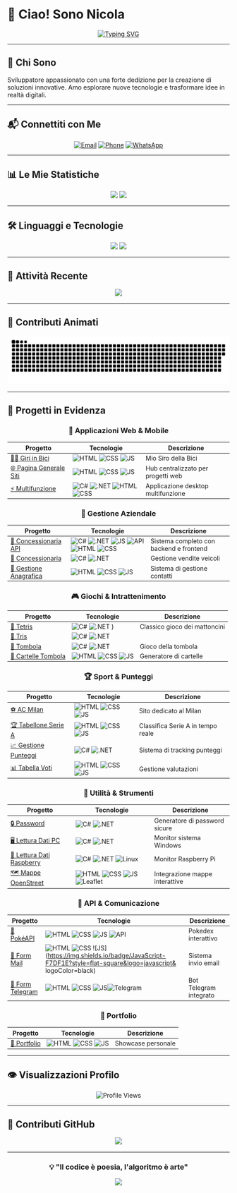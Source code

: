 # 👋 Ciao! Sono Nicola

<div align="center">
  
[![Typing SVG](https://readme-typing-svg.demolab.com?font=Fira+Code&weight=500&size=28&duration=3000&pause=1000&color=FFFFFF&center=true&vCenter=true&width=600&height=60&lines=Full+Stack+Developer+%F0%9F%9A%80;Appassionato+di+Tecnologia+%F0%9F%92%BB;Sempre+pronto+a+imparare+%F0%9F%93%9A)](https://git.io/typing-svg)

</div>

---

## 🌟 Chi Sono

Sviluppatore appassionato con una forte dedizione per la creazione di soluzioni innovative. Amo esplorare nuove tecnologie e trasformare idee in realtà digitali.

---

## 📬 Connettiti con Me

<div align="center">

[![Email](https://img.shields.io/badge/Email-white?style=flat-square&logo=gmail&logoColor=black&labelColor=white)](mailto:Nicola.marano02@gmail.com?subject=Info%20da%20Github)
[![Phone](https://img.shields.io/badge/Phone-white?style=flat-square&logo=whatsapp&logoColor=black&labelColor=white)](tel:+393337024320)
[![WhatsApp](https://img.shields.io/badge/WhatsApp-white?style=flat-square&logo=whatsapp&logoColor=black&labelColor=white)](https://wa.me/393337024320?text=*Info%20da%20Github*)

</div>

---

## 📊 Le Mie Statistiche

<div align="center">
  
  <img src="https://github-readme-stats.vercel.app/api?username=NicoMaker&show_icons=true&theme=radical&hide_border=true&bg_color=0D1117&title_color=10B981&text_color=C9D1D9&icon_color=58A6FF" width="48%" />
  <img src="https://github-readme-streak-stats.herokuapp.com/?user=NicoMaker&theme=radical&hide_border=true&background=0D1117&stroke=10B981&ring=58A6FF&fire=FF6B6B&currStreakLabel=10B981" width="48%" />
  
</div>

---

## 🛠️ Linguaggi e Tecnologie

<div align="center">
  
  <img src="https://github-readme-stats.vercel.app/api/top-langs/?username=NicoMaker&layout=compact&theme=radical&hide_border=true&bg_color=0D1117&title_color=10B981&text_color=C9D1D9&langs_count=25" width="48%" />
  
  <img src="https://github-readme-stats.vercel.app/api/top-langs/?username=NicoMaker&theme=radical&hide_border=true&bg_color=0D1117&title_color=10B981&text_color=C9D1D9&langs_count=25" width="48%" />

</div>

---

## 🎯 Attività Recente

<div align="center">
  
  <img src="https://streak-stats.demolab.com?user=NicoMaker&theme=radical&hide_border=true&background=0D1117&stroke=10B981&ring=58A6FF&fire=FF6B6B&currStreakLabel=10B981&sideLabels=C9D1D9&dates=C9D1D9" width="70%" />
  
</div>

---

## 🐍 Contributi Animati

<div align="center">
  
  <img src="Img/github-snake.svg" alt="Snake animation" width="100%" />
  
</div>

---

## 🚀 Progetti in Evidenza

<div align="center">

### 🎯 Applicazioni Web & Mobile

| Progetto                                                                     | Tecnologie                                                                                                                                                                                                                                                                                                                                                                              | Descrizione                        |
| ---------------------------------------------------------------------------- | --------------------------------------------------------------------------------------------------------------------------------------------------------------------------------------------------------------------------------------------------------------------------------------------------------------------------------------------------------------------------------------- | ---------------------------------- |
| [🚴‍♂️ Giri in Bici](https://github.com/NicoMaker/Giri-in-bici)                 | ![HTML](https://img.shields.io/badge/HTML-E34F26?style=flat-square&logo=html5&logoColor=white) ![CSS](https://img.shields.io/badge/CSS-1572B6?style=flat-square&logo=css3&logoColor=white) ![JS](https://img.shields.io/badge/JavaScript-F7DF1E?style=flat-square&logo=javascript&logoColor=black)                                                                                      | Mio Siro della Bici                |
| [🌐 Pagina Generale Siti](https://github.com/NicoMaker/Pagina_Generale_Siti) | ![HTML](https://img.shields.io/badge/HTML-E34F26?style=flat-square&logo=html5&logoColor=white) ![CSS](https://img.shields.io/badge/CSS-1572B6?style=flat-square&logo=css3&logoColor=white) ![JS](https://img.shields.io/badge/JavaScript-F7DF1E?style=flat-square&logo=javascript&logoColor=black)                                                                                      | Hub centralizzato per progetti web |
| [⚡ Multifunzione](https://github.com/NicoMaker/Multifunzione)               | ![C#](https://img.shields.io/badge/C%23-239120?style=flat-square&logo=c-sharp&logoColor=white) ![.NET](https://img.shields.io/badge/.NET-5C2D91?style=flat-square&logo=.net&logoColor=white) ![HTML](https://img.shields.io/badge/HTML-E34F26?style=flat-square&logo=html5&logoColor=white) ![CSS](https://img.shields.io/badge/CSS-1572B6?style=flat-square&logo=css3&logoColor=white) | Applicazione desktop multifunzione |

### 🏪 Gestione Aziendale

| Progetto                                                                                     | Tecnologie                                                                                                                                                                                                                                                                                                                                                                                                                                                                                                                                                                                          | Descrizione                             |
| -------------------------------------------------------------------------------------------- | --------------------------------------------------------------------------------------------------------------------------------------------------------------------------------------------------------------------------------------------------------------------------------------------------------------------------------------------------------------------------------------------------------------------------------------------------------------------------------------------------------------------------------------------------------------------------------------------------- | --------------------------------------- |
| [🚗 Concessionaria API](https://github.com/NicoMaker/ConcessionariaApi_BackendCs_FrontEndJs) | ![C#](https://img.shields.io/badge/C%23-239120?style=flat-square&logo=c-sharp&logoColor=white) ![.NET](https://img.shields.io/badge/.NET-5C2D91?style=flat-square&logo=.net&logoColor=white) ![JS](https://img.shields.io/badge/JavaScript-F7DF1E?style=flat-square&logo=javascript&logoColor=black) ![API](https://img.shields.io/badge/REST_API-02569B?style=flat-square&logo=swagger&logoColor=white) ![HTML](https://img.shields.io/badge/HTML-E34F26?style=flat-square&logo=html5&logoColor=white) ![CSS](https://img.shields.io/badge/CSS-1572B6?style=flat-square&logo=css3&logoColor=white) | Sistema completo con backend e frontend |
| [🏬 Concessionaria](https://github.com/NicoMaker/Concessionaria)                             | ![C#](https://img.shields.io/badge/C%23-239120?style=flat-square&logo=c-sharp&logoColor=white) ![.NET](https://img.shields.io/badge/.NET-5C2D91?style=flat-square&logo=.net&logoColor=white)                                                                                                                                                                                                                                                                                                                                                                                                        | Gestione vendite veicoli                |
| [👥 Gestione Anagrafica](https://github.com/NicoMaker/Gestione_Anagrafica)                   | ![HTML](https://img.shields.io/badge/HTML-E34F26?style=flat-square&logo=html5&logoColor=white) ![CSS](https://img.shields.io/badge/CSS-1572B6?style=flat-square&logo=css3&logoColor=white) ![JS](https://img.shields.io/badge/JavaScript-F7DF1E?style=flat-square&logo=javascript&logoColor=black)                                                                                                                                                                                                                                                                                                  | Sistema di gestione contatti            |

### 🎮 Giochi & Intrattenimento

| Progetto                                                             | Tecnologie                                                                                                                                                                                                                                                                                         | Descrizione                   |
| -------------------------------------------------------------------- | -------------------------------------------------------------------------------------------------------------------------------------------------------------------------------------------------------------------------------------------------------------------------------------------------- | ----------------------------- |
| [🧩 Tetris](https://github.com/NicoMaker/Tetris)                     | ![C#](https://img.shields.io/badge/C%23-239120?style=flat-square&logo=c-sharp&logoColor=white) ![.NET](https://img.shields.io/badge/.NET-5C2D91?style=flat-square&logo=.net&logoColor=white) )                                                                                                     | Classico gioco dei mattoncini |
| [🎯 Tris](https://github.com/NicoMaker/Tris)                         | ![C#](https://img.shields.io/badge/C%23-239120?style=flat-square&logo=c-sharp&logoColor=white) ![.NET](https://img.shields.io/badge/.NET-5C2D91?style=flat-square&logo=.net&logoColor=white)                                                                                                       |
| [🎲 Tombola](https://github.com/NicoMaker/Tombola)                   | ![C#](https://img.shields.io/badge/C%23-239120?style=flat-square&logo=c-sharp&logoColor=white) ![.NET](https://img.shields.io/badge/.NET-5C2D91?style=flat-square&logo=.net&logoColor=white)                                                                                                       | Gioco della tombola           |
| [🎫 Cartelle Tombola](https://github.com/NicoMaker/Cartelle_Tombola) | ![HTML](https://img.shields.io/badge/HTML-E34F26?style=flat-square&logo=html5&logoColor=white) ![CSS](https://img.shields.io/badge/CSS-1572B6?style=flat-square&logo=css3&logoColor=white) ![JS](https://img.shields.io/badge/JavaScript-F7DF1E?style=flat-square&logo=javascript&logoColor=black) | Generatore di cartelle        |

### 🏆 Sport & Punteggi

| Progetto                                                               | Tecnologie                                                                                                                                                                                                                                                                                         | Descrizione                       |
| ---------------------------------------------------------------------- | -------------------------------------------------------------------------------------------------------------------------------------------------------------------------------------------------------------------------------------------------------------------------------------------------- | --------------------------------- |
| [⚽ AC Milan](https://github.com/NicoMaker/Milan)                      | ![HTML](https://img.shields.io/badge/HTML-E34F26?style=flat-square&logo=html5&logoColor=white) ![CSS](https://img.shields.io/badge/CSS-1572B6?style=flat-square&logo=css3&logoColor=white) ![JS](https://img.shields.io/badge/JavaScript-F7DF1E?style=flat-square&logo=javascript&logoColor=black) | Sito dedicato al Milan            |
| [🏆 Tabellone Serie A](https://github.com/NicoMaker/Tabellone_Serie_A) | ![HTML](https://img.shields.io/badge/HTML-E34F26?style=flat-square&logo=html5&logoColor=white) ![CSS](https://img.shields.io/badge/CSS-1572B6?style=flat-square&logo=css3&logoColor=white) ![JS](https://img.shields.io/badge/JavaScript-F7DF1E?style=flat-square&logo=javascript&logoColor=black) | Classifica Serie A in tempo reale |
| [📈 Gestione Punteggi](https://github.com/NicoMaker/GestionePunteggi)  | ![C#](https://img.shields.io/badge/C%23-239120?style=flat-square&logo=c-sharp&logoColor=white) ![.NET](https://img.shields.io/badge/.NET-5C2D91?style=flat-square&logo=.net&logoColor=white)                                                                                                       | Sistema di tracking punteggi      |
| [📊 Tabella Voti](https://github.com/NicoMaker/Tabella_Voti)           | ![HTML](https://img.shields.io/badge/HTML-E34F26?style=flat-square&logo=html5&logoColor=white) ![CSS](https://img.shields.io/badge/CSS-1572B6?style=flat-square&logo=css3&logoColor=white) ![JS](https://img.shields.io/badge/JavaScript-F7DF1E?style=flat-square&logo=javascript&logoColor=black) | Gestione valutazioni              |

### 🔧 Utilità & Strumenti

| Progetto                                                                         | Tecnologie                                                                                                                                                                                                                                                                                                                                                                                                | Descrizione                    |
| -------------------------------------------------------------------------------- | --------------------------------------------------------------------------------------------------------------------------------------------------------------------------------------------------------------------------------------------------------------------------------------------------------------------------------------------------------------------------------------------------------- | ------------------------------ |
| [🔒 Password](https://github.com/NicoMaker/Password)                             | ![C#](https://img.shields.io/badge/C%23-239120?style=flat-square&logo=c-sharp&logoColor=white) ![.NET](https://img.shields.io/badge/.NET-5C2D91?style=flat-square&logo=.net&logoColor=white)                                                                                                                                                                                                              | Generatore di password sicure  |
| [🖥️ Lettura Dati PC](https://github.com/NicoMaker/Lettura_Dati_PC_Windows)       | ![C#](https://img.shields.io/badge/C%23-239120?style=flat-square&logo=c-sharp&logoColor=white) ![.NET](https://img.shields.io/badge/.NET-5C2D91?style=flat-square&logo=.net&logoColor=white)                                                                                                                                                                                                              | Monitor sistema Windows        |
| [🥧 Lettura Dati Raspberry](https://github.com/NicoMaker/Lettura_Dati_Raspberry) | ![C#](https://img.shields.io/badge/C%23-239120?style=flat-square&logo=c-sharp&logoColor=white) ![.NET](https://img.shields.io/badge/.NET-5C2D91?style=flat-square&logo=.net&logoColor=white) ![Linux](https://img.shields.io/badge/Linux-FCC624?style=flat-square&logo=linux&logoColor=black)                                                                                                             | Monitor Raspberry Pi           |
| [🗺️ Mappe OpenStreet](https://github.com/NicoMaker/Mappe_OpenStreet)             | ![HTML](https://img.shields.io/badge/HTML-E34F26?style=flat-square&logo=html5&logoColor=white) ![CSS](https://img.shields.io/badge/CSS-1572B6?style=flat-square&logo=css3&logoColor=white) ![JS](https://img.shields.io/badge/JavaScript-F7DF1E?style=flat-square&logo=javascript&logoColor=black) ![Leaflet](https://img.shields.io/badge/Leaflet-199900?style=flat-square&logo=leaflet&logoColor=white) | Integrazione mappe interattive |

### 📱 API & Comunicazione

| Progetto                                                       | Tecnologie                                                                                                                                                                                                                                                                                                                                                                                                  | Descrizione            |
| -------------------------------------------------------------- | ----------------------------------------------------------------------------------------------------------------------------------------------------------------------------------------------------------------------------------------------------------------------------------------------------------------------------------------------------------------------------------------------------------- | ---------------------- |
| [🐛 PokéAPI](https://github.com/NicoMaker/PokeApi)             | ![HTML](https://img.shields.io/badge/HTML-E34F26?style=flat-square&logo=html5&logoColor=white) ![CSS](https://img.shields.io/badge/CSS-1572B6?style=flat-square&logo=css3&logoColor=white) ![JS](https://img.shields.io/badge/JavaScript-F7DF1E?style=flat-square&logo=javascript&logoColor=black) ![API](https://img.shields.io/badge/REST_API-02569B?style=flat-square&logo=swagger&logoColor=white)      | Pokedex interattivo    |
| [📧 Form Mail](https://github.com/NicoMaker/Form_Mail)         | ![HTML](https://img.shields.io/badge/HTML-E34F26?style=flat-square&logo=html5&logoColor=white) ![CSS](https://img.shields.io/badge/CSS-1572B6?style=flat-square&logo=css3&logoColor=white) ![JS](https://img.shields.io/badge/JavaScript-F7DF1E?style=flat-square&logo=javascript& logoColor=black)                                                                                                          | Sistema invio email    |
| [💬 Form Telegram](https://github.com/NicoMaker/Form_Telegram) | ![HTML](https://img.shields.io/badge/HTML-E34F26?style=flat-square&logo=html5&logoColor=white) ![CSS](https://img.shields.io/badge/CSS-1572B6?style=flat-square&logo=css3&logoColor=white) ![JS](https://img.shields.io/badge/JavaScript-F7DF1E?style=flat-square&logo=javascript&logoColor=black)![Telegram](https://img.shields.io/badge/Telegram-26A5E4?style=flat-square&logo=telegram&logoColor=white) | Bot Telegram integrato |

### 💼 Portfolio

| Progetto                                               | Tecnologie                                                                                                                                                                                                                                                                                         | Descrizione        |
| ------------------------------------------------------ | -------------------------------------------------------------------------------------------------------------------------------------------------------------------------------------------------------------------------------------------------------------------------------------------------- | ------------------ |
| [🌟 Portfolio](https://github.com/NicoMaker/Portfolio) | ![HTML](https://img.shields.io/badge/HTML-E34F26?style=flat-square&logo=html5&logoColor=white) ![CSS](https://img.shields.io/badge/CSS-1572B6?style=flat-square&logo=css3&logoColor=white) ![JS](https://img.shields.io/badge/JavaScript-F7DF1E?style=flat-square&logo=javascript&logoColor=black) | Showcase personale |

</div>

---

## 👁️ Visualizzazioni Profilo

<div align="center">
  
  ![Profile Views](https://komarev.com/ghpvc/?username=NicoMaker&style=for-the-badge&color=10B981&label=VISUALIZZAZIONI+PROFILO)
  
</div>

---

## 🎨 Contributi GitHub

<div align="center">
  
  <img src="https://github-readme-activity-graph.vercel.app/graph?username=NicoMaker&bg_color=0d1117&color=10b981&line=58a6ff&point=ff6b6b&area=true&hide_border=true" width="100%" />
  
</div>

---

<div align="center">
  
  ### 💡 "Il codice è poesia, l'algoritmo è arte"
  
  <img src="https://capsule-render.vercel.app/api?type=waving&color=gradient&customColorList=10&height=100&section=footer&text=Grazie%20per%20la%20visita!&fontSize=30&fontColor=fff&animation=twinkling" width="100%" />
  
</div>

